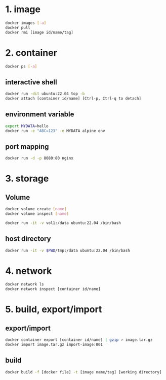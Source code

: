 # 1. image
```bash
docker images [-a]
docker pull
docker rmi [image id/name/tag]
```

# 2. container
```bash
docker ps [-a]
```

## interactive shell
```bash
docker run -dit ubuntu:22.04 top -b
docker attach [container id/name] [Ctrl-p, Ctrl-q to detach]
```

## environment variable 
```bash
export MYDATA=hello
docker run -e "ABC=123" -e MYDATA alpine env
```

## port mapping
```bash
docker run -d -p 8080:80 nginx
```

# 3. storage

## Volume
```bash
docker volume create [name]
docker volume inspect [name]

docker run -it -v vol1:/data ubuntu:22.04 /bin/bash
```

## host directory
```bash
docker run -it -v $PWD/tmp:/data ubuntu:22.04 /bin/bash
```

# 4. network

```bash
docker network ls
docker network inspect [container id/name]
```

# 5. build, export/import

## export/import
```bash
docker container export [container id/name] | gzip > image.tar.gz
docker import image.tar.gz import-image:001
```

## build
```bash
docker build -f [docker file] -t [image name/tag] [working directory]
```






